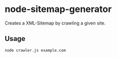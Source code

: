 # node-sitemap-generator
Creates a XML-Sitemap by crawling a given site.

## Usage

```BASH
node crawler.js example.com
```
